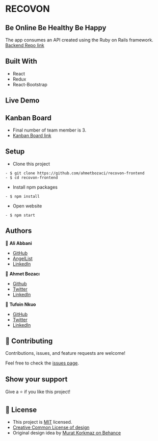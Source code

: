 # RECOVON 

## Be Online Be Healthy Be Happy
<!-- Add screenshot, add description of website etc-->


The app consumes an API created using the Ruby on Rails framework. 
[Backend Repo link](https://github.com/ahmetbozaci/final-capstone-backend)  


## Built With

- React
- Redux
- React-Bootstrap

## Live Demo

[]()

## Kanban Board
- Final number of team member is 3.
- [Kanban Board link](https://github.com/ahmetbozaci/recovon-backend/projects/1)
## Setup
- Clone this project
```
- $ git clone https://github.com/ahmetbozaci/recovon-frontend
- $ cd recovon-frontend
```
- Install npm packages
```
- $ npm install
```
- Open website
```
- $ npm start
```
## Authors

👤 **Ali Abbani**
- [GitHub](https://github.com/aliabbani)
- [AngelList](https://angel.co/u/ali-abbani)
- [LinkedIn](https://www.linkedin.com/in/ali-abbani-8b6246150/)

👤 **Ahmet Bozacı**
- [Github](https://github.com/ahmetbozaci)
- [Twitter](https://twitter.com/ahmtbozaci)
- [LinkedIn](https://www.linkedin.com/in/ahmetbozaci/)

👤 **Tufoin Nkuo**
- [GitHub](https://github.com/tufoinnkuo10)
- [Twitter](https://twitter.com/itztenten)
- [LinkedIn](https://www.linkedin.com/in/tufoin-nkuo-3b272320b)


## 🤝 Contributing

Contributions, issues, and feature requests are welcome!

Feel free to check the [issues page](../../issues/).

## Show your support

Give a ⭐️ if you like this project!

## 📝 License

* This project is [MIT](./LICENSE) licensed.
* [Creative Common License of design](https://creativecommons.org/licenses/by-nc/4.0/)
* Original design idea by [Murat Korkmaz on Behance](https://www.behance.net/gallery/26425031/Vespa-Responsive-Redesign)